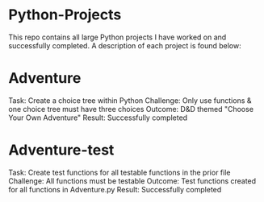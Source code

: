 # Python-Projects
This repo contains all large Python projects I have worked on and successfully completed. A description of each project is found below:

# Adventure
Task: Create a choice tree within Python
Challenge: Only use functions & one choice tree must have three choices
Outcome: D&D themed "Choose Your Own Adventure"
Result: Successfully completed

# Adventure-test
Task: Create test functions for all testable functions
      in the prior file
Challenge: All functions must be testable
Outcome: Test functions created for all functions in Adventure.py
Result: Successfully completed
